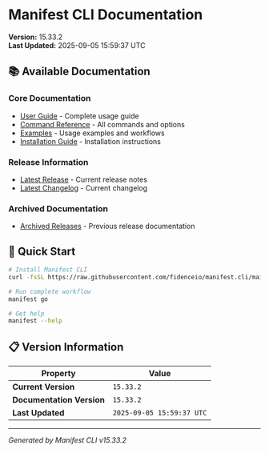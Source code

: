 # Manifest CLI Documentation

**Version:** 15.33.2  
**Last Updated:** 2025-09-05 15:59:37 UTC

## 📚 Available Documentation

### Core Documentation
- [User Guide](USER_GUIDE.md) - Complete usage guide
- [Command Reference](COMMAND_REFERENCE.md) - All commands and options
- [Examples](EXAMPLES.md) - Usage examples and workflows
- [Installation Guide](INSTALLATION.md) - Installation instructions

### Release Information
- [Latest Release](RELEASE_v15.33.2.md) - Current release notes
- [Latest Changelog](CHANGELOG_v15.33.2.md) - Current changelog

### Archived Documentation
- [Archived Releases](zArchive/) - Previous release documentation

## 🚀 Quick Start

```bash
# Install Manifest CLI
curl -fsSL https://raw.githubusercontent.com/fidenceio/manifest.cli/main/install-cli.sh | bash

# Run complete workflow
manifest go

# Get help
manifest --help
```

## 📋 Version Information

| Property | Value |
|----------|-------|
| **Current Version** | `15.33.2` |
| **Documentation Version** | `15.33.2` |
| **Last Updated** | `2025-09-05 15:59:37 UTC` |

---
*Generated by Manifest CLI v15.33.2*
